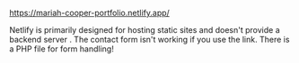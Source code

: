 https://mariah-cooper-portfolio.netlify.app/

Netlify is primarily designed for hosting static sites and doesn't provide a backend server .
The contact form isn't working if you use the link.
There is a PHP file for form handling!
